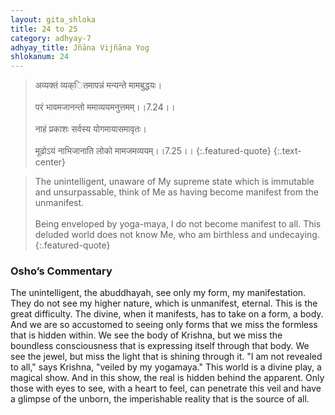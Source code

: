 ```yaml
---
layout: gita_shloka
title: 24 to 25
category: adhyay-7
adhyay_title: Jñāna Vijñāna Yog
shlokanum: 24
---
```


> अव्यक्तं व्यक्ितमापन्नं मन्यन्ते मामबुद्धयः।<br><br>परं भावमजानन्तो ममाव्ययमनुत्तमम्।।7.24।।<br><br>नाहं प्रकाशः सर्वस्य योगमायासमावृतः।<br><br>मूढोऽयं नाभिजानाति लोको मामजमव्ययम्।।7.25।।
{:.featured-quote} 
{:.text-center}

> The unintelligent, unaware of My supreme state which is immutable and unsurpassable, think of Me as having become manifest from the unmanifest.<br><br>Being enveloped by yoga-maya, I do not become manifest to all. This deluded world does not know Me, who am birthless and undecaying.
{:.featured-quote}

### Osho’s Commentary
The unintelligent, the abuddhayah, see only my form, my manifestation. They do not see my higher nature, which is unmanifest, eternal.
This is the great difficulty. The divine, when it manifests, has to take on a form, a body. And we are so accustomed to seeing only forms that we miss the formless that is hidden within. We see the body of Krishna, but we miss the boundless consciousness that is expressing itself through that body. We see the jewel, but miss the light that is shining through it.
"I am not revealed to all," says Krishna, "veiled by my yogamaya." This world is a divine play, a magical show. And in this show, the real is hidden behind the apparent. Only those with eyes to see, with a heart to feel, can penetrate this veil and have a glimpse of the unborn, the imperishable reality that is the source of all.
